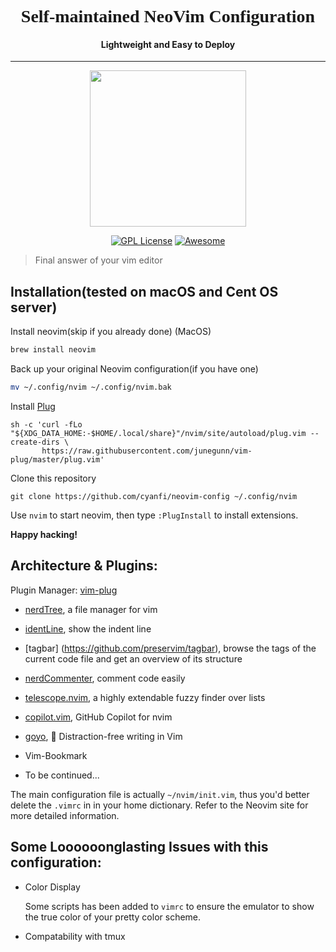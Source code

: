 <h1 align="center" style="font-family:georgia">Self-maintained NeoVim Configuration</h1>
<h4 align="center">Lightweight and Easy to Deploy</h4>
<hr/>
<p align="center">
  <img src="https://upload.wikimedia.org/wikipedia/commons/9/9f/Vimlogo.svg" width="250" height="250"/>
</p>

<p align="center">
<a href="https://www.gnu.org/licenses/gpl-3.0"><img src="https://img.shields.io/badge/License-GPL%20v3-blue.svg" alt="GPL License"></a>
<a href="https://github.com/sindresorhus/awesome"><img src="https://cdn.rawgit.com/sindresorhus/awesome/d7305f38d29fed78fa85652e3a63e154dd8e8829/media/badge.svg" alt="Awesome"></a>
</p>



> Final answer of your vim editor


## Installation(tested on macOS and Cent OS server)

Install neovim(skip if you already done)
(MacOS)
```bash
brew install neovim
```

Back up your original Neovim configuration(if you have one)

```bash
mv ~/.config/nvim ~/.config/nvim.bak
```



Install [Plug](https://github.com/junegunn/vim-plug)

```
sh -c 'curl -fLo "${XDG_DATA_HOME:-$HOME/.local/share}"/nvim/site/autoload/plug.vim --create-dirs \
       https://raw.githubusercontent.com/junegunn/vim-plug/master/plug.vim'
```

Clone this repository

```
git clone https://github.com/cyanfi/neovim-config ~/.config/nvim
```

Use `nvim` to start neovim, then type `:PlugInstall` to install extensions.

**Happy hacking!**

## Architecture & Plugins:
Plugin Manager: [vim-plug](https://github.com/junegunn/vim-plug)

* [nerdTree](https://github.com/scrooloose/nerdtree), a file manager for vim

* [identLine](https://github.com/Yggdroot/indentLine), show the indent line

* [tagbar] (https://github.com/preservim/tagbar), browse the tags of the current code file and get an overview of its structure
* [nerdCommenter](https://github.com/scrooloose/nerdcommenter), comment code easily

* [telescope.nvim](https://github.com/nvim-telescope/telescope.nvim), a highly extendable fuzzy finder over lists

* [copilot.vim](https://github.com/github/copilot.vim), GitHub Copilot for nvim  
* [goyo](https://github.com/junegunn/goyo.vim), 🌷 Distraction-free writing in Vim

* Vim-Bookmark

* To be continued...

The main configuration file is actually `~/nvim/init.vim`, thus you'd better delete the `.vimrc` in in your home dictionary. Refer to the Neovim site for more detailed information.



## Some Loooooonglasting Issues with this configuration:

* Color Display

  Some scripts has been added to `vimrc` to ensure the emulator to show the true color of your pretty color scheme.
* Compatability with tmux
